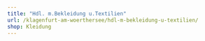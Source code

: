 ```yaml
---
title: "Hdl. m.Bekleidung u.Textilien"
url: /klagenfurt-am-woerthersee/hdl-m-bekleidung-u-textilien/
shop: Kleidung
---
```

